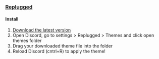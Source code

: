 ### [Replugged](https://replugged.dev)

#### Install

1. [Download the latest version](https://github.com/mrhappyma/discord-dracula/releases/download/v1.0.0/dev.mrhappyma.Dracula.asar)
2. Open Discord, go to settings > Replugged > Themes and click open themes folder
3. Drag your downloaded theme file into the folder
4. Reload Discord (cntrl+R) to apply the theme!
